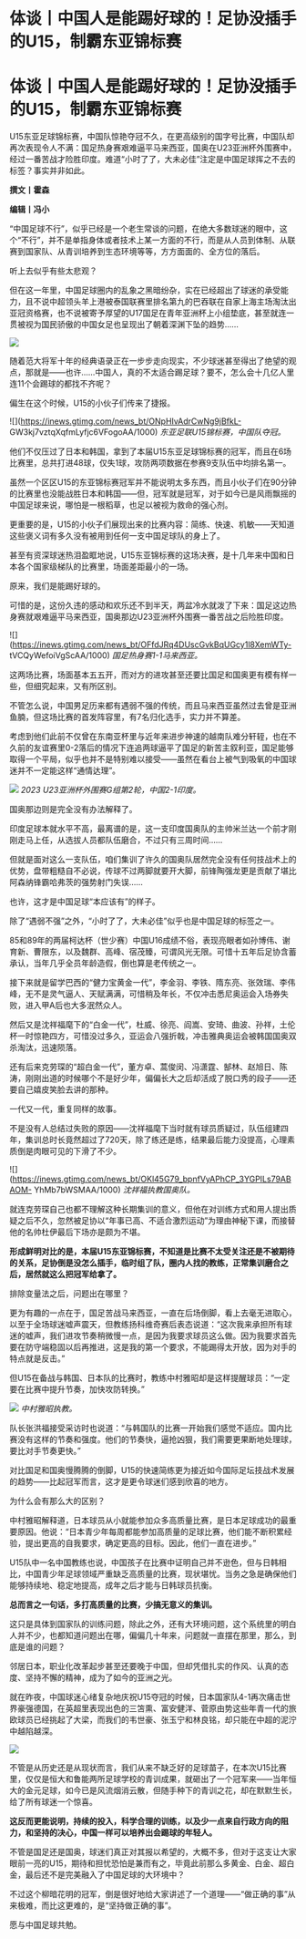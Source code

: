 # 体谈丨中国人是能踢好球的！足协没插手的U15，制霸东亚锦标赛

# 体谈丨中国人是能踢好球的！足协没插手的U15，制霸东亚锦标赛

U15东亚足球锦标赛，中国队惊艳夺冠不久，在更高级别的国字号比赛，中国队却再次表现令人不满：国足热身赛艰难逼平马来西亚，国奥在U23亚洲杯外围赛中，经过一番苦战才险胜印度。难道“小时了了，大未必佳”注定是中国足球挥之不去的标签？事实并非如此。

**撰文丨霍森**

**编辑丨冯小**

“中国足球不行”，似乎已经是一个老生常谈的问题，在绝大多数球迷的眼中，这个“不行”，并不是单指身体或者技术上某一方面的不行，而是从人员到体制、从联赛到国家队、从青训培养到生态环境等等，方方面面的、全方位的落后。

听上去似乎有些太悲观？

但在这一年里，中国足球圈内的乱象之黑暗纷杂，实在已经超出了球迷的承受能力，且不说中超领头羊上港被泰国联赛里排名第九的巴吞联在自家上海主场淘汰出亚冠资格赛，也不说被寄予厚望的U17国足在青年亚洲杯上小组垫底，甚至就连一贯被视为国民骄傲的中国女足也呈现出了朝着深渊下坠的趋势……

![](https://inews.gtimg.com/news_bt/OPEkpUh4Pfjs9MbW5KMDQOnGjT3MTyL-9D13afjZWSBnEAA/1000)

随着范大将军十年的经典语录正在一步步走向现实，不少球迷甚至得出了绝望的观点，那就是——也许……中国人，真的不太适合踢足球？要不，怎么会十几亿人里连11个会踢球的都找不齐呢？

偏生在这个时候，U15的小伙子们传来了捷报。

![](https://inews.gtimg.com/news_bt/ONpHIvAdrCwNg9jBfkL-
GW3kj7vztqXqfmLyfjc6VFogoAA/1000) _东亚足联U15锦标赛，中国队夺冠。_

他们不仅压过了日本和韩国，拿到了本届U15东亚足球锦标赛的冠军，而且在6场比赛里，总共打进48球，仅失1球，攻防两项数据在参赛9支队伍中均排名第一。

虽然一个区区U15的东亚锦标赛冠军并不能说明太多东西，而且小伙子们在90分钟的比赛里也没能战胜日本和韩国——但，冠军就是冠军，对于如今已是风雨飘摇的中国足球来说，哪怕是一根稻草，也足以被视为救命的强心剂。

更重要的是，U15的小伙子们展现出来的比赛内容：简练、快速、机敏——天知道这些褒义词有多久没有被用到任何一支中国足球队的身上了。

甚至有资深球迷热泪盈眶地说，U15东亚锦标赛的这场决赛，是十几年来中国和日本各个国家级梯队的比赛里，场面差距最小的一场。

原来，我们是能踢好球的。

可惜的是，这份久违的感动和欢乐还不到半天，两盆冷水就泼了下来：国足这边热身赛就艰难逼平马来西亚，国奥那边U23亚洲杯外围赛一番苦战之后险胜印度。

![](https://inews.gtimg.com/news_bt/OFfdJRq4DUscGvkBqUGcy1l8XemWTy-
tVCQyWefoiVgScAA/1000) _国足热身赛1-1马来西亚。_

这两场比赛，场面基本五五开，而对方的进攻甚至还要比国足和国奥更有模有样一些，但细究起来，又有所区别。

不管怎么说，中国男足历来都有遇弱不强的传统，而且马来西亚虽然过去曾是亚洲鱼腩，但这场比赛的首发阵容里，有7名归化选手，实力并不算差。

考虑到他们此前不仅曾在东南亚杯里与近年来进步神速的越南队难分轩轾，也在不久前的友谊赛里0-2落后的情况下连追两球逼平了国足的新苦主叙利亚，国足能够取得一个平局，似乎也并不是特别难以接受——虽然在看台上被气到吸氧的中国球迷并不一定能这样“通情达理”。

![](https://inews.gtimg.com/news_bt/O3kOpYimPrx1kOD_ScbymVrtnj8G7ubKJokTGMAV73jZEAA/1000)
_2023 U23亚洲杯外围赛G组第2轮，中国2-1印度。_

国奥那边则是完全没有办法解释了。

印度足球本就水平不高，最离谱的是，这一支印度国奥队的主帅米兰达一个前才刚刚走马上任，从选拔人员都队伍磨合，不过只有三周时间……

但就是面对这么一支队伍，咱们集训了许久的国奥队居然完全没有任何技战术上的优势，盘带粗糙自不必说，传球不过两脚就要开大脚，前锋陶强龙更是贡献了堪比阿森纳锋霸哈弗茨的强势射门失误……

也许，这才是中国足球“本应该有”的样子。

除了“遇弱不强”之外，“小时了了，大未必佳”似乎也是中国足球的标签之一。

85和89年的两届柯达杯（世少赛）中国U16成绩不俗，表现亮眼者如孙博伟、谢育新、曹限东，以及魏群、高峰、宿茂臻，可谓风光无限。可惜十五年后足协含蓄承认，当年几乎全员年龄造假，倒也算是老传统之一。

接下来就是留学巴西的“健力宝黄金一代”，李金羽、李铁、隋东亮、张效瑞、李伟峰，无不是灵气逼人、天赋满满，可惜稍及年长，不仅冲击悉尼奥运会入场券失败，进入甲A后也大多泯然众人。

然后又是沈祥福麾下的“白金一代”，杜威、徐亮、阎嵩、安琦、曲波、孙祥，土伦杯一时惊艳四方，可惜没过多久，亚运会八强折戟，冲击雅典奥运会被韩国国奥双杀淘汰，迅速陨落。

还有后来克劳琛的“超白金一代”，董方卓、蒿俊闵、冯潇霆、郜林、赵旭日、陈涛，刚刚出道的时候哪个不是好少年，偏偏长大之后却活成了脱口秀的段子——还要自己嬉皮笑脸去讲的那种。

一代又一代，重复同样的故事。

不是没有人总结过失败的原因——沈祥福麾下当时就有球员质疑过，队伍组建四年，集训总时长竟然超过了720天，除了练还是练，结果最后能力没提高，心理素质倒是肉眼可见的下滑了不少。

![](https://inews.gtimg.com/news_bt/OKl45G79_bpnfVyAPhCP_3YGPILs79ABAOM-
YhMb7bWSMAA/1000) _沈祥福执教国奥队。_

就连克劳琛自己也都不理解这种长期集训的意义，但他在对训练方式和用人提出质疑之后不久，忽然被足协以“年事已高、不适合激烈运动”为理由神秘下课，而接替他的名帅杜伊最后下场亦是颇为不堪。

**形成鲜明对比的是，本届U15东亚锦标赛，不知道是比赛不太受关注还是不被期待的关系，足协倒是没怎么插手，临时组了队，圈内人找的教练，正常集训磨合之后，居然就这么把冠军给拿了。**

排除变量法之后，问题出在哪里？

更为有趣的一点在于，国足苦战马来西亚，一直在后场倒脚，看上去毫无进取心，以至于全场球迷嘘声震天，但教练扬科维奇赛后表态说道：“这次我来承担所有球迷的嘘声，我们进攻节奏稍微慢一点，是因为我要求球员这么做。因为我要求首先要在防守端稳固以后再推进，这是我的第一个要求，不能踢得太开放，因为对手的特点就是反击。”

但U15在备战与韩国、日本队的比赛时，教练中村雅昭却是这样提醒球员：“一定要在比赛中提升节奏，加快攻防转换。”

![](https://inews.gtimg.com/news_bt/OqlJJQ0kLpNR310sAQmHsAU2IYgDR6kUSHgTC6b6VtOf0AA/1000)
_中村雅昭执教。_

队长张洪福接受采访时也说道：“与韩国队的比赛一开始我们感觉不适应。国内比赛没有这样的节奏和强度。他们的节奏快，逼抢凶狠，我们需要更果断地处理球，要比对手节奏更快。”

对比国足和国奥慢腾腾的倒脚，U15的快速简练更为接近如今国际足坛技战术发展的趋势——比起冠军而言，这才是更令球迷们感到欣喜的地方。

为什么会有那么大的区别？

中村雅昭解释道，日本球员从小就能参加众多高质量比赛，是日本足球成功的最重要原因。他说：“日本青少年每周都能参加高质量的足球比赛，他们能不断积累经验，提出更高的自我要求，确定更高的目标。因此，他们一直在进步。”

U15队中一名中国教练也说，中国孩子在比赛中证明自己并不逊色，但与日韩相比，中国青少年足球领域严重缺乏高质量的比赛，现状堪忧。当务之急是确保他们能够持续地、稳定地提高，成年之后才能与日韩球员抗衡。

**总而言之一句话，多打高质量的比赛，少搞无意义的集训。**

这只是具体到国家队的训练问题，除此之外，还有大环境问题，这个系统里的明白人并不少，也都知道问题出在哪，偏偏几十年来，问题就一直摆在那里，那么，到底是谁的问题？

邻居日本，职业化改革起步甚至还要晚于中国，但却凭借扎实的作风、认真的态度、坚持不懈的精神，成为了如今的亚洲之光。

就在昨夜，中国球迷心绪复杂地庆祝U15夺冠的时候，日本国家队4-1再次痛击世界豪强德国，在英超里表现出色的三笘熏、富安健洋、菅原由势这些年青一代的旅欧球员已经挑起了大梁，而我们的韦世豪、张玉宁和林良铭，却只能在中超的泥泞中越陷越深。

![](https://inews.gtimg.com/news_bt/OFlg5OTMTPKg63Hp_uUybkptWlvR15-BQFOiSMJSOjmDYAA/1000)

不管是从历史还是从现状而言，我们从来不缺乏好的足球苗子，在本次U15比赛里，仅仅是恒大和鲁能两所足球学校的青训成果，就砸出了一个冠军来——当年恒大的金元足球，如今已是风流烟消云散，但随手种下的青训之花，却在默默生长，给了所有球迷一个惊喜。

**这反而更能说明，持续的投入，科学合理的训练，以及少一点来自行政方向的阻力，和坚持的决心，中国一样可以培养出会踢球的年轻人。**

不管是国足还是国奥，球迷们真正对其报以希望的，大概不多，但对于这支让大家眼前一亮的U15，期待和担忧恐怕是兼而有之，毕竟此前那么多黄金、白金、超白金，最后还不是完美融入了中国足球的大环境中？

不过这个柳暗花明的冠军，倒是很好地给大家讲述了一个道理——“做正确的事”从来极难，而比这更难的，是“坚持做正确的事”。

愿与中国足球共勉。

